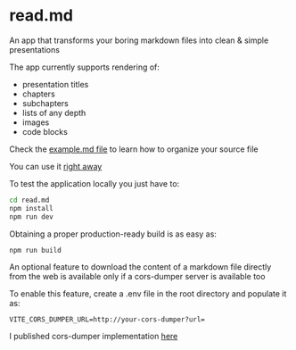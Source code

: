 # read.md

An app that transforms your boring markdown files into clean & simple presentations

The app currently supports rendering of:
- presentation titles
- chapters
- subchapters
- lists of any depth
- images
- code blocks

Check the [example.md file](./example.md) to learn how to organize your source file

You can use it [right away](https://read.devclub1.online)

To test the application locally you just have to:
```bash
cd read.md
npm install
npm run dev
```

Obtaining a proper production-ready build is as easy as:
```bash
npm run build
```

An optional feature to download the content of a markdown file directly from the web is available only if a cors-dumper server is available too

To enable this feature, create a .env file in the root directory and populate it as:
```
VITE_CORS_DUMPER_URL=http://your-cors-dumper?url=
```

I published cors-dumper implementation [here](https://codeberg.org/axbg/cors-dumper)

